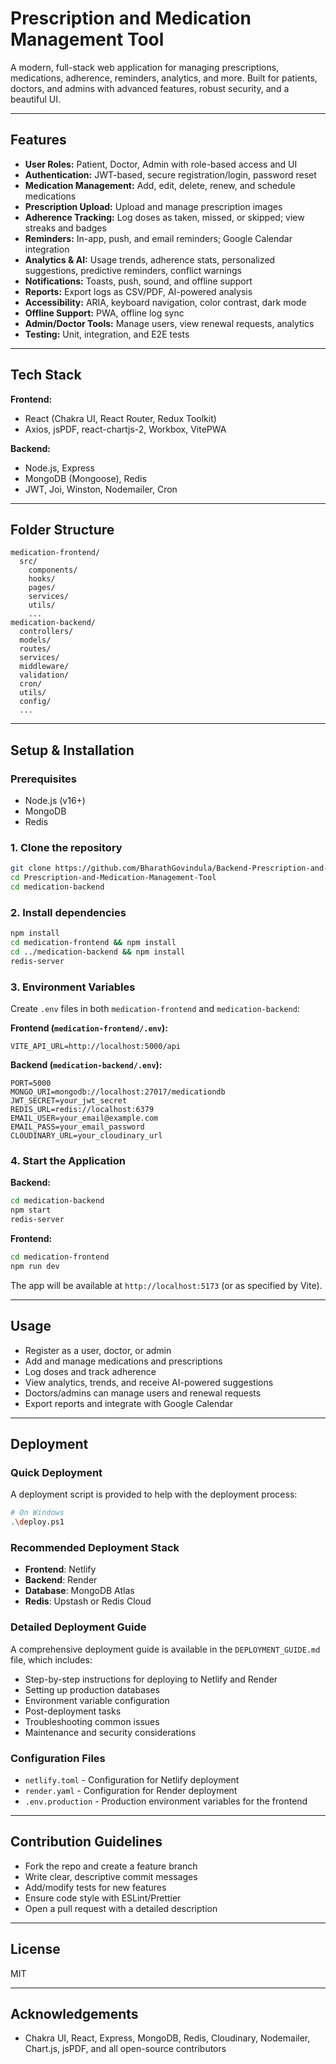 # Prescription and Medication Management Tool

A modern, full-stack web application for managing prescriptions, medications, adherence, reminders, analytics, and more. Built for patients, doctors, and admins with advanced features, robust security, and a beautiful UI.

---

## Features

- **User Roles:** Patient, Doctor, Admin with role-based access and UI
- **Authentication:** JWT-based, secure registration/login, password reset
- **Medication Management:** Add, edit, delete, renew, and schedule medications
- **Prescription Upload:** Upload and manage prescription images
- **Adherence Tracking:** Log doses as taken, missed, or skipped; view streaks and badges
- **Reminders:** In-app, push, and email reminders; Google Calendar integration
- **Analytics & AI:** Usage trends, adherence stats, personalized suggestions, predictive reminders, conflict warnings
- **Notifications:** Toasts, push, sound, and offline support
- **Reports:** Export logs as CSV/PDF, AI-powered analysis
- **Accessibility:** ARIA, keyboard navigation, color contrast, dark mode
- **Offline Support:** PWA, offline log sync
- **Admin/Doctor Tools:** Manage users, view renewal requests, analytics
- **Testing:** Unit, integration, and E2E tests

---

## Tech Stack

**Frontend:**
- React (Chakra UI, React Router, Redux Toolkit)
- Axios, jsPDF, react-chartjs-2, Workbox, VitePWA

**Backend:**
- Node.js, Express
- MongoDB (Mongoose), Redis
- JWT, Joi, Winston, Nodemailer, Cron

---

## Folder Structure

```
medication-frontend/
  src/
    components/
    hooks/
    pages/
    services/
    utils/
    ...
medication-backend/
  controllers/
  models/
  routes/
  services/
  middleware/
  validation/
  cron/
  utils/
  config/
  ...
```

---

## Setup & Installation

### Prerequisites
- Node.js (v16+)
- MongoDB
- Redis

### 1. Clone the repository
```bash
git clone https://github.com/BharathGovindula/Backend-Prescription-and-Medication-Management-Tool.git
cd Prescription-and-Medication-Management-Tool
cd medication-backend
```

### 2. Install dependencies
```bash
npm install
cd medication-frontend && npm install
cd ../medication-backend && npm install
redis-server
```

### 3. Environment Variables
Create `.env` files in both `medication-frontend` and `medication-backend`:

**Frontend (`medication-frontend/.env`):**
```
VITE_API_URL=http://localhost:5000/api
```

**Backend (`medication-backend/.env`):**
```
PORT=5000
MONGO_URI=mongodb://localhost:27017/medicationdb
JWT_SECRET=your_jwt_secret
REDIS_URL=redis://localhost:6379
EMAIL_USER=your_email@example.com
EMAIL_PASS=your_email_password
CLOUDINARY_URL=your_cloudinary_url
```

### 4. Start the Application
**Backend:**
```bash
cd medication-backend
npm start
redis-server
```
**Frontend:**
```bash
cd medication-frontend
npm run dev
```

The app will be available at `http://localhost:5173` (or as specified by Vite).

---

## Usage
- Register as a user, doctor, or admin
- Add and manage medications and prescriptions
- Log doses and track adherence
- View analytics, trends, and receive AI-powered suggestions
- Doctors/admins can manage users and renewal requests
- Export reports and integrate with Google Calendar

---

## Deployment

### Quick Deployment
A deployment script is provided to help with the deployment process:
```bash
# On Windows
.\deploy.ps1
```

### Recommended Deployment Stack
- **Frontend**: Netlify
- **Backend**: Render
- **Database**: MongoDB Atlas
- **Redis**: Upstash or Redis Cloud

### Detailed Deployment Guide
A comprehensive deployment guide is available in the `DEPLOYMENT_GUIDE.md` file, which includes:

- Step-by-step instructions for deploying to Netlify and Render
- Setting up production databases
- Environment variable configuration
- Post-deployment tasks
- Troubleshooting common issues
- Maintenance and security considerations

### Configuration Files
- `netlify.toml` - Configuration for Netlify deployment
- `render.yaml` - Configuration for Render deployment
- `.env.production` - Production environment variables for the frontend

---

## Contribution Guidelines
- Fork the repo and create a feature branch
- Write clear, descriptive commit messages
- Add/modify tests for new features
- Ensure code style with ESLint/Prettier
- Open a pull request with a detailed description

---

## License
MIT

---

## Acknowledgements
- Chakra UI, React, Express, MongoDB, Redis, Cloudinary, Nodemailer, Chart.js, jsPDF, and all open-source contributors